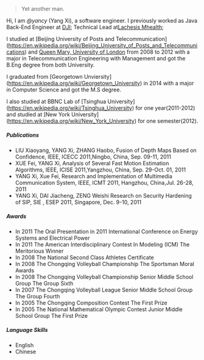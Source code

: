 

> Yet another man.


Hi, I am *@yancy* (Yang Xi), a software engineer. I previously worked as Java Back-End Engineer at [DJI](https://www.dji.com/); Technical Lead at[Lachesis Mhealth](http://www.lachesis-mh.com);

I studied at [Beijing University of Posts and Telecommunication] (https://en.wikipedia.org/wiki/Beijing_University_of_Posts_and_Telecommunications) and [Queen Mary, University of London](https://en.wikipedia.org/wiki/Queen_Mary_University_of_London) from 2008 to 2012 with a major in Telecommunication Engineering with Management and got the B.Eng degree from both University.

I graduated from [Georgetown Unviersity] (https://en.wikipedia.org/wiki/Georgetown_University) in 2014 with a major in Computer Science and got the M.S degree.

I also studied at BBNC Lab of [Tsinghua University] (https://en.wikipedia.org/wiki/Tsinghua_University) for one year(2011-2012) and studied at [New York University] (https://en.wikipedia.org/wiki/New_York_University) for one semester(2012).

##### Publications

- LIU Xiaoyang, YANG Xi, ZHANG Haobo, Fusion of Depth Maps Based on Confidence,  IEEE, ICECC 2011,Ningbo, China, Sep. 09-11, 2011 
- XUE Fei, YANG Xi, Analysis of Several Fast Motion Estimation Algorithms,  IEEE, ICISE 2011,Yangzhou, China, Sep. 29-Oct. 01, 2011
- YANG Xi, Xue Fei, Research and Implementation of Multimedia Communication System, IEEE, ICMT 2011, Hangzhou, China,Jul. 26-28, 2011
- YANG Xi, DAI Jiacheng, ZENG Weishi Research on Security Hardening of SIP, SIE , ESEP 2011, Singapore, Dec. 9-10, 2011 

##### Awards

- In 2011 The Oral Presentation in 2011 International Conference on Energy Systems and Electrical Power 
- In 2011 The American Interdisciplinary Contest In Modeling (ICM) The Meritorious Winner
- In 2008 The National Second Class Athletes Certificate 
- In 2008 The Chongqing Volleyball Championship The Sportsman Moral Awards 
- In 2008 The Chongqing Volleyball Championship Senior Middle School Group The Group Sixth 
- In 2007 The Chongqing Volleyball League Senior Middle School Group The Group Fourth 
- In 2005 The Chongqing Composition Contest The First Prize 
- In 2005 The National Mathematical Olympic Contest Junior Middle School Group The First Prize

##### Language Skills
- English
- Chinese
